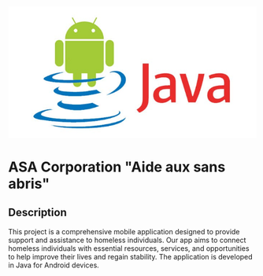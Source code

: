 ![alt text](/external/images/logo.jpg?raw=true "Android Java Logo")

# ASA Corporation "Aide aux sans abris"

## Description

This project is a comprehensive mobile application designed to provide support and assistance to homeless individuals. Our app aims to connect homeless individuals with essential resources, services, and opportunities to help improve their lives and regain stability. The application is developed in Java for Android devices.


